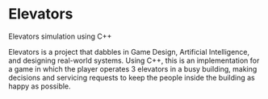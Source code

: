 # Elevators
Elevators simulation using C++

Elevators is a project that dabbles in Game Design, Artificial Intelligence, and designing real-world systems. Using C++, this is an implementation for a game in which the player operates 3 elevators in a busy building, making decisions and servicing requests to keep the people inside the building as happy as possible.
